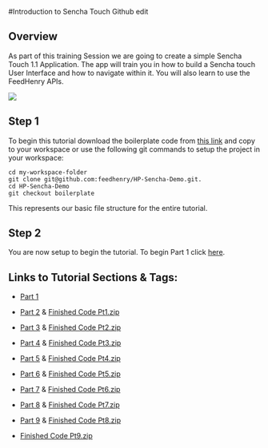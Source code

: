 #Introduction to Sencha Touch
Github edit
## Overview

As part of this training Session we are going to create a simple Sencha Touch 1.1 Application. The app will train you in how to build a Sencha touch User Interface and how to navigate within it. You will also learn to use the FeedHenry APIs.

![](https://github.com/feedhenry/HP-Sencha-Demo/raw/v1/docs/HomeView.png)

## Step 1 

To begin this tutorial download the boilerplate code from <a href="https://github.com/feedhenry/HP-Sencha-Demo/zipball/boilerplate">this link</a> and copy to your workspace or use the following git commands to setup the project in your workspace:

    cd my-workspace-folder
    git clone git@github.com:feedhenry/HP-Sencha-Demo.git.
    cd HP-Sencha-Demo
    git checkout boilerplate

This represents our basic file structure for the entire tutorial.

## Step 2

You are now setup to begin the tutorial. To begin Part 1 click <a href="https://github.com/feedhenry/HP-Sencha-Demo/tree/boilerplate">here</a>. 

## Links to Tutorial Sections & Tags:


* <a href="https://github.com/feedhenry/HP-Sencha-Demo/tree/boilerplate">Part 1</a>
* <a href="https://github.com/feedhenry/HP-Sencha-Demo/tree/v1">Part 2</a> & <a href="https://github.com/feedhenry/HP-Sencha-Demo/zipball/v1">Finished Code Pt1.zip</a>
* <a href="https://github.com/feedhenry/HP-Sencha-Demo/tree/v2">Part 3</a> & <a href="https://github.com/feedhenry/HP-Sencha-Demo/zipball/v2">Finished Code Pt2.zip</a>
* <a href="https://github.com/feedhenry/HP-Sencha-Demo/tree/v3">Part 4</a> & <a href="https://github.com/feedhenry/HP-Sencha-Demo/zipball/v3">Finished Code Pt3.zip</a>
* <a href="https://github.com/feedhenry/HP-Sencha-Demo/tree/v4">Part 5</a> & <a href="https://github.com/feedhenry/HP-Sencha-Demo/zipball/v4">Finished Code Pt4.zip</a>
* <a href="https://github.com/feedhenry/HP-Sencha-Demo/tree/v5">Part 6</a> & <a href="https://github.com/feedhenry/HP-Sencha-Demo/zipball/v5">Finished Code Pt5.zip</a>
* <a href="https://github.com/feedhenry/HP-Sencha-Demo/tree/v6">Part 7</a> & <a href="https://github.com/feedhenry/HP-Sencha-Demo/zipball/v6">Finished Code Pt6.zip</a>
* <a href="https://github.com/feedhenry/HP-Sencha-Demo/tree/v7">Part 8</a> & <a href="https://github.com/feedhenry/HP-Sencha-Demo/zipball/v7">Finished Code Pt7.zip</a>
* <a href="https://github.com/feedhenry/HP-Sencha-Demo/tree/v8">Part 9</a> & <a href="https://github.com/feedhenry/HP-Sencha-Demo/zipball/v8">Finished Code Pt8.zip</a>

* <a href="https://github.com/feedhenry/HP-Sencha-Demo/zipball/v9">Finished Code Pt9.zip</a> 


